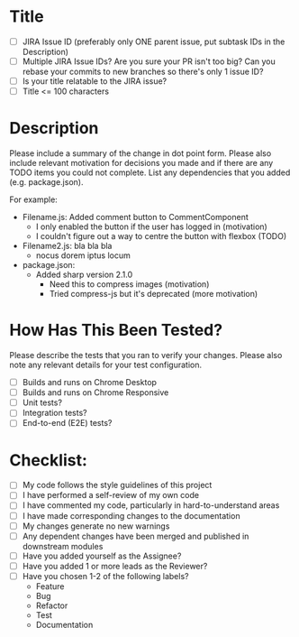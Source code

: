 # Title
- [ ] JIRA Issue ID (preferably only ONE parent issue, put subtask IDs in the Description)
- [ ] Multiple JIRA Issue IDs? Are you sure your PR isn't too big? Can you rebase your commits to new branches so there's only 1 issue ID?
- [ ] Is your title relatable to the JIRA issue?
- [ ] Title <= 100 characters

# Description

Please include a summary of the change in dot point form. Please also include relevant motivation for decisions you made and if there are any TODO items you could not complete. List any dependencies that you added (e.g. package.json).

For example:

- Filename.js: Added comment button to CommentComponent
  - I only enabled the button if the user has logged in (motivation)
  - I couldn't figure out a way to centre the button with flexbox (TODO)
- Filename2.js: bla bla bla
  - nocus dorem iptus locum
- package.json:
  - Added sharp version 2.1.0
    - Need this to compress images (motivation)
    - Tried compress-js but it's deprecated (more motivation)

# How Has This Been Tested?

Please describe the tests that you ran to verify your changes. Please also note any relevant details for your test configuration.

- [ ] Builds and runs on Chrome Desktop
- [ ] Builds and runs on Chrome Responsive
- [ ] Unit tests?
- [ ] Integration tests?
- [ ] End-to-end (E2E) tests?

# Checklist:

- [ ] My code follows the style guidelines of this project
- [ ] I have performed a self-review of my own code
- [ ] I have commented my code, particularly in hard-to-understand areas
- [ ] I have made corresponding changes to the documentation
- [ ] My changes generate no new warnings
- [ ] Any dependent changes have been merged and published in downstream modules
- [ ] Have you added yourself as the Assignee?
- [ ] Have you added 1 or more leads as the Reviewer?
- [ ] Have you chosen 1-2 of the following labels?
  - Feature
  - Bug
  - Refactor
  - Test
  - Documentation
